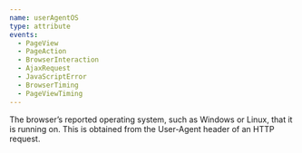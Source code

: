 ```yaml
---
name: userAgentOS
type: attribute
events:
  - PageView
  - PageAction
  - BrowserInteraction
  - AjaxRequest
  - JavaScriptError
  - BrowserTiming
  - PageViewTiming
---
```


The browser’s reported operating system, such as Windows or Linux, that it is running on. This is obtained from the User-Agent header of an HTTP request.